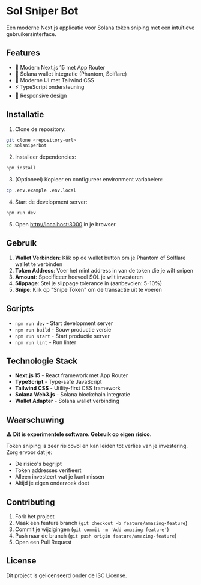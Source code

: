 # Sol Sniper Bot

Een moderne Next.js applicatie voor Solana token sniping met een intuïtieve gebruikersinterface.

## Features

- 🚀 Modern Next.js 15 met App Router
- 💼 Solana wallet integratie (Phantom, Solflare)
- 🎨 Moderne UI met Tailwind CSS
- ⚡ TypeScript ondersteuning
- 📱 Responsive design

## Installatie

1. Clone de repository:
```bash
git clone <repository-url>
cd solsniperbot
```

2. Installeer dependencies:
```bash
npm install
```

3. (Optioneel) Kopieer en configureer environment variabelen:
```bash
cp .env.example .env.local
```

4. Start de development server:
```bash
npm run dev
```

5. Open [http://localhost:3000](http://localhost:3000) in je browser.

## Gebruik

1. **Wallet Verbinden**: Klik op de wallet button om je Phantom of Solflare wallet te verbinden
2. **Token Address**: Voer het mint address in van de token die je wilt snipen
3. **Amount**: Specificeer hoeveel SOL je wilt investeren
4. **Slippage**: Stel je slippage tolerance in (aanbevolen: 5-10%)
5. **Snipe**: Klik op "Snipe Token" om de transactie uit te voeren

## Scripts

- `npm run dev` - Start development server
- `npm run build` - Bouw productie versie
- `npm run start` - Start productie server
- `npm run lint` - Run linter

## Technologie Stack

- **Next.js 15** - React framework met App Router
- **TypeScript** - Type-safe JavaScript
- **Tailwind CSS** - Utility-first CSS framework
- **Solana Web3.js** - Solana blockchain integratie
- **Wallet Adapter** - Solana wallet verbinding

## Waarschuwing

⚠️ **Dit is experimentele software. Gebruik op eigen risico.**

Token sniping is zeer risicovol en kan leiden tot verlies van je investering. Zorg ervoor dat je:
- De risico's begrijpt
- Token addresses verifieert
- Alleen investeert wat je kunt missen
- Altijd je eigen onderzoek doet

## Contributing

1. Fork het project
2. Maak een feature branch (`git checkout -b feature/amazing-feature`)
3. Commit je wijzigingen (`git commit -m 'Add amazing feature'`)
4. Push naar de branch (`git push origin feature/amazing-feature`)
5. Open een Pull Request

## License

Dit project is gelicenseerd onder de ISC License.
